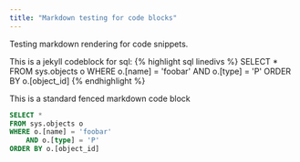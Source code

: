 ```yaml
---
title: "Markdown testing for code blocks"
---
```


Testing markdown rendering for code snippets.

This is a jekyll codeblock for sql:
{% highlight sql linedivs %}
SELECT *
FROM sys.objects o
WHERE o.[name] = 'foobar'
    AND o.[type] = 'P'
ORDER BY o.[object_id]
{% endhighlight %}

This is a standard fenced markdown code block
```sql
SELECT *
FROM sys.objects o
WHERE o.[name] = 'foobar'
    AND o.[type] = 'P'
ORDER BY o.[object_id]
```
